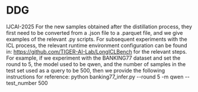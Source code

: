 # DDG
IJCAI-2025
For the new samples obtained after the distillation process, they first need to be converted from a .json file to a .parquet file, and we give examples of the relevant .py scripts. For subsequent experiments with the ICL process, the relevant runtime environment configuration can be found in: https://github.com/TIGER-AI-Lab/LongICLBench for the relevant steps.
For example, if we experiment with the BANKING77 dataset and set the round to 5, the model used to be qwen, and the number of samples in the test set used as a query to be 500, then we provide the following instructions for reference:
python banking77_infer.py --round 5 -m qwen --test_number 500
